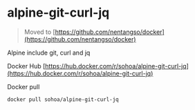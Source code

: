 # alpine-git-curl-jq
> Moved to [https://github.com/nentangso/docker](https://github.com/nentangso/docker)

Alpine include git, curl and jq

Docker Hub [https://hub.docker.com/r/sohoa/alpine-git-curl-jq](https://hub.docker.com/r/sohoa/alpine-git-curl-jq)

Docker pull

```sh
docker pull sohoa/alpine-git-curl-jq
```

